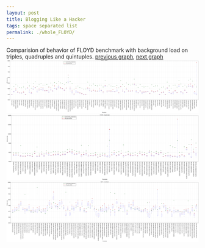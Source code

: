 ```yaml
---
layout: post
title: Blogging Like a Hacker
tags: space separated list
permalink: ./whole_FLOYD/
---
```


Comparision of behavior of FLOYD benchmark with background load on triples, quadruples and quintuples.
[previous graph](./whole_FACE/), [next graph](./whole_F/)
<img src="./images/triple/FLOYD_box.png" alt="graph figure"><img src="./images/quadruple/FLOYD_box.png" alt="graph figure"><img src="./images/quintuple/FLOYD_box.png" alt="graph figure">